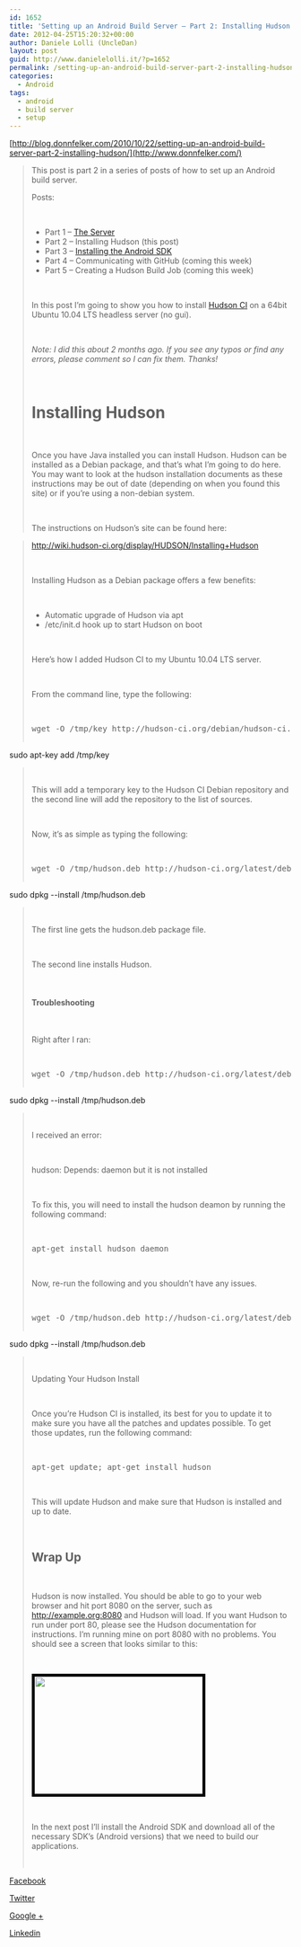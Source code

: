 ```yaml
---
id: 1652
title: 'Setting up an Android Build Server – Part 2: Installing Hudson « Donn Felker'
date: 2012-04-25T15:20:32+00:00
author: Daniele Lolli (UncleDan)
layout: post
guid: http://www.danielelolli.it/?p=1652
permalink: /setting-up-an-android-build-server-part-2-installing-hudson-donn-felker-adventures-of-a-tech-health-entrepreneur-startup-founder-donn-felker-adventures-of-a-tec-04-2012.html
categories:
  - Android
tags:
  - android
  - build server
  - setup
---
```

[http://blog.donnfelker.com/2010/10/22/setting-up-an-android-build-server-part-2-installing-hudson/](http://www.donnfelker.com/)

> This post is part 2 in a series of posts of how to set up an Android build server.
> 
> Posts:
> 
> &nbsp;
> 
>   * Part 1 – <a href="http://www.donnfelker.com/" target="_blank">The Server</a>
>   * Part 2 – Installing Hudson (this post)
>   * Part 3 – [Installing the Android SDK](http://www.donnfelker.com/)
>   * Part 4 – Communicating with GitHub (coming this week)
>   * Part 5 – Creating a Hudson Build Job (coming this week)
> 
> &nbsp;
> 
> In this post I’m going to show you how to install <a href="http://hudson-ci.org/" target="_blank">Hudson CI</a> on a 64bit Ubuntu 10.04 LTS headless server (no gui).
> 
> &nbsp;
> 
> _Note: I did this about 2 months ago. If you see any typos or find any errors, please comment so I can fix them. Thanks!_
> 
> &nbsp;
> 
> # Installing Hudson
> 
> &nbsp;
> 
> Once you have Java installed you can install Hudson. Hudson can be installed as a Debian package, and that’s what I’m going to do here. You may want to look at the hudson installation documents as these instructions may be out of date (depending on when you found this site) or if you’re using a non-debian system.
> 
> &nbsp;
> 
> The instructions on Hudson’s site can be found here:
  
> http://wiki.hudson-ci.org/display/HUDSON/Installing+Hudson
> 
> &nbsp;
> 
> Installing Hudson as a Debian package offers a few benefits:
> 
> &nbsp;
> 
>   * Automatic upgrade of Hudson via apt
>   * /etc/init.d hook up to start Hudson on boot
> 
> &nbsp;
> 
> Here’s how I added Hudson CI to my Ubuntu 10.04 LTS server.
> 
> &nbsp;
> 
> From the command line, type the following:
> 
> &nbsp;
> 
> <pre title="">wget -O /tmp/key http://hudson-ci.org/debian/hudson-ci.org.key
sudo apt-key add /tmp/key</pre>
> 
> &nbsp;
> 
> This will add a temporary key to the Hudson CI Debian repository and the second line will add the repository to the list of sources.
> 
> &nbsp;
> 
> Now, it’s as simple as typing the following:
> 
> &nbsp;
> 
> <pre title="">wget -O /tmp/hudson.deb http://hudson-ci.org/latest/debian/hudson.deb
sudo dpkg --install /tmp/hudson.deb</pre>
> 
> &nbsp;
> 
> The first line gets the hudson.deb package file.
> 
> &nbsp;
> 
> The second line installs Hudson.
> 
> &nbsp;
> 
> #### Troubleshooting
> 
> &nbsp;
> 
> Right after I ran:
> 
> &nbsp;
> 
> <pre title="">wget -O /tmp/hudson.deb http://hudson-ci.org/latest/debian/hudson.deb
 sudo dpkg --install /tmp/hudson.deb</pre>
> 
> &nbsp;
> 
> I received an error:
> 
> &nbsp;
> 
> hudson: Depends: daemon but it is not installed
> 
> &nbsp;
> 
> To fix this, you will need to install the hudson deamon by running the following command:
> 
> &nbsp;
> 
> <pre title="">apt-get install hudson daemon</pre>
> 
> &nbsp;
> 
> Now, re-run the following and you shouldn’t have any issues.
> 
> &nbsp;
> 
> <pre title="">wget -O /tmp/hudson.deb http://hudson-ci.org/latest/debian/hudson.deb
sudo dpkg --install /tmp/hudson.deb</pre>
> 
> &nbsp;
> 
> Updating Your Hudson Install
> 
> &nbsp;
> 
> Once you’re Hudson CI is installed, its best for you to update it to make sure you have all the patches and updates possible. To get those updates, run the following command:
> 
> &nbsp;
> 
> <pre title="">apt-get update; apt-get install hudson</pre>
> 
> &nbsp;
> 
> This will update Hudson and make sure that Hudson is installed and up to date.
> 
> &nbsp;
> 
> ## Wrap Up
> 
> &nbsp;
> 
> Hudson is now installed. You should be able to go to your web browser and hit port 8080 on the server, such as http://example.org:8080 and Hudson will load. If you want Hudson to run under port 80, please see the Hudson documentation for instructions. I’m running mine on port 8080 with no problems. You should see a screen that looks similar to this:
> 
> &nbsp;
> 
> [<img class="alignleft" style="border-image: initial; border-width: 5px; border-color: black; border-style: solid;" title="hudson" src="http://blog.donnfelker.com/wp-content/uploads/2010/10/hudson-300x209.jpg" alt="" width="300" height="209" />](http://blog.donnfelker.com/wp-content/uploads/2010/10/hudson.jpg)
> 
> &nbsp;
> 
> In the next post I’ll install the Android SDK and download all of the necessary SDK’s (Android versions) that we need to build our applications.
> 
> &nbsp;

<div class="container_share">
  <a href="http://www.facebook.com/sharer.php?u=http://www.danielelolli.it/setting-up-an-android-build-server-part-2-installing-hudson-donn-felker-adventures-of-a-tech-health-entrepreneur-startup-founder-donn-felker-adventures-of-a-tec-04-2012.html&t=Setting up an Android Build Server – Part 2: Installing Hudson « Donn Felker" target="_blank" class="button_purab_share facebook"><span><i class="icon-facebook"></i></span>
  
  <p>
    Facebook
  </p></a> 
  
  <a href="http://twitter.com/share?url=http://www.danielelolli.it/setting-up-an-android-build-server-part-2-installing-hudson-donn-felker-adventures-of-a-tech-health-entrepreneur-startup-founder-donn-felker-adventures-of-a-tec-04-2012.html&text=Setting up an Android Build Server – Part 2: Installing Hudson « Donn Felker" target="_blank" class="button_purab_share twitter"><span><i class="icon-twitter"></i></span>
  
  <p>
    Twitter
  </p></a> 
  
  <a href="https://plus.google.com/share?url=http://www.danielelolli.it/setting-up-an-android-build-server-part-2-installing-hudson-donn-felker-adventures-of-a-tech-health-entrepreneur-startup-founder-donn-felker-adventures-of-a-tec-04-2012.html" target="_blank" class="button_purab_share google-plus"><span><i class="icon-google-plus"></i></span>
  
  <p>
    Google +
  </p></a> 
  
  <a href="http://www.linkedin.com/shareArticle?mini=true&url=http://www.danielelolli.it/setting-up-an-android-build-server-part-2-installing-hudson-donn-felker-adventures-of-a-tech-health-entrepreneur-startup-founder-donn-felker-adventures-of-a-tec-04-2012.html&title=Setting up an Android Build Server – Part 2: Installing Hudson « Donn Felker" target="_blank" class="button_purab_share linkedin"><span><i class="icon-linkedin"></i></span>
  
  <p>
    Linkedin
  </p></a>
</div>